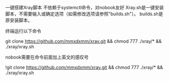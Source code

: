一键搭建Xray脚本
不依赖于systemctl命令，对nobook友好
Xray.sh是一键安装脚本，不需要输入或确定选项（如需修改选项请参照"builds.sh"）。
builds.sh是原安装脚本。




终端运行以下命令

git clone https://github.com/mmxdxmm/xray.git && chmod 777 ./xray/* && ./xray/xray.sh

nobook需要在命令前面加上英文的感叹号

!git clone https://github.com/mmxdxmm/xray.git && chmod 777 ./xray/* && ./xray/xray.sh
